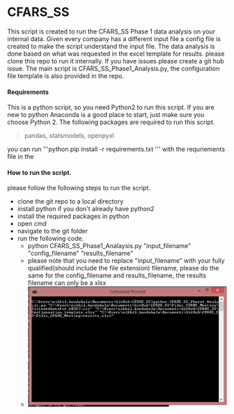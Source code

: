 # CFARS_SS

This script is created to run the CFARS_SS Phase 1 data analysis on your internal data. Given every company has a different input file a config file is created to make the script understand the input file. The data analysis is done based on what was requested in the excel template for results. please clone this repo to run it internally. If you have issues please create a git hub issue. The main script is CFARS_SS_Phase1_Analysis.py, the configuration file template is also provided in the repo. 

#### Requirements

This is a python script, so you need Python2 to run this script. If you are new to python Anaconda is a good place to start, just make sure you choose Python 2.
The following packages are required to run this script. 

>pandas, 
>statsmodels,
>openpyxl
 
you can run 
'''python
pip install -r requirements.txt 
'''
with the requriements file in the

#### How to run the script. 
please follow the following steps to run the script. 
* clone the git repo to a local directory
* install python if you don't already have python2
* install the required packages in python 
* open cmd
* navigate to the git folder 
* run the following code. 
    * python CFARS_SS_Phase1_Analaysis.py "input_filename" "config_filename" "results_filename"
    * please note that you need to replace "input_filename" with your fully qualified(should include the file extension) filename, please do the same for the config_filename and results_filename, the results filename can only be a xlsx 
    * ![Screen Capture](https://github.com/codenamenikky/CFARS_SS/blob/master/cmdScreenCapture.PNG)


    